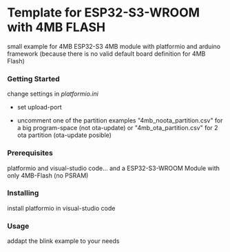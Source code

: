 # Template for ESP32-S3-WROOM with 4MB FLASH

small example for 4MB ESP32-S3 4MB module with platformio and arduino framework
(because there is no valid default board definition for 4MB Flash)

### Getting Started <a name = "getting_started"></a>
change settings in *platformio.ini*

-  set upload-port

- uncomment one of the partition examples 
"4mb_noota_partition.csv" for a big program-space (not ota-update) or "4mb_ota_partition.csv" for 2 ota partition (ota-update posible)

### Prerequisites
platformio and visual-studio code... and a ESP32-S3-WROOM Module with only 4MB-Flash (no PSRAM)


### Installing
install platformio in visual-studio code

### Usage <a name = "usage"></a>
addapt the blink example to your needs
